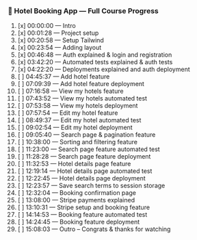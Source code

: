 ### 🏨 Hotel Booking App — Full Course Progress
1. [x] 00:00:00 — Intro  
2. [x] 00:01:28 — Project setup  
3. [x] 00:20:58 — Setup Tailwind  
4. [x] 00:23:54 — Adding layout  
5. [x] 00:46:48 — Auth explained & login and registration  
6. [x] 03:42:20 — Automated tests explained & auth tests  
7. [x] 04:22:20 — Deployments explained and auth deployment  
8. [ ] 04:45:37 — Add hotel feature  
9. [ ] 07:09:39 — Add hotel feature deployment  
10. [ ] 07:16:58 — View my hotels feature  
11. [ ] 07:43:52 — View my hotels automated test  
12. [ ] 07:53:58 — View my hotels deployment  
13. [ ] 07:57:54 — Edit my hotel feature  
14. [ ] 08:49:37 — Edit my hotel automated test  
15. [ ] 09:02:54 — Edit my hotel deployment  
16. [ ] 09:05:40 — Search page & pagination feature  
17. [ ] 10:38:00 — Sorting and filtering feature  
18. [ ] 11:23:00 — Search page feature automated test  
19. [ ] 11:28:28 — Search page feature deployment  
20. [ ] 11:32:53 — Hotel details page feature  
21. [ ] 12:19:14 — Hotel details page automated test  
22. [ ] 12:22:45 — Hotel details page deployment  
23. [ ] 12:23:57 — Save search terms to session storage  
24. [ ] 12:32:04 — Booking confirmation page  
25. [ ] 13:08:00 — Stripe payments explained  
26. [ ] 13:10:31 — Stripe setup and booking feature  
27. [ ] 14:14:53 — Booking feature automated test  
28. [ ] 14:24:45 — Booking feature deployment  
29. [ ] 15:08:03 — Outro – Congrats & thanks for watching